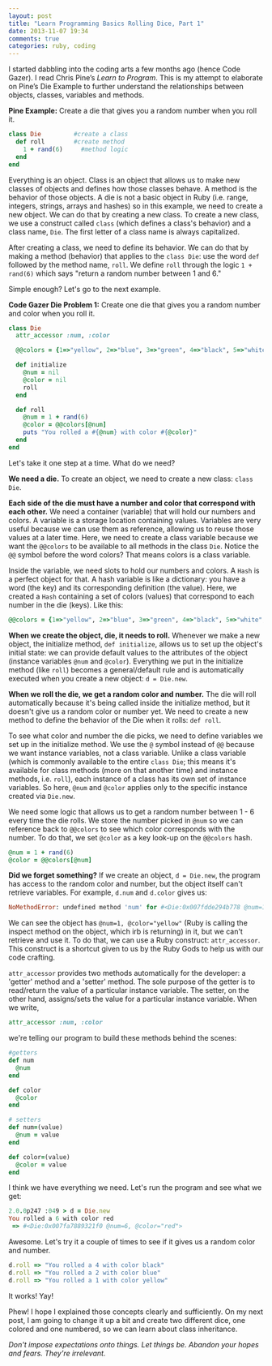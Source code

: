 ```yaml
---
layout: post
title: "Learn Programming Basics Rolling Dice, Part 1"
date: 2013-11-07 19:34
comments: true
categories: ruby, coding
---
```

I started dabbling into the coding arts a few months ago (hence Code Gazer). I read Chris Pine’s *Learn to Program*. This is my attempt to elaborate on Pine’s Die Example to further understand the relationships between objects, classes, variables and methods.

**Pine Example:** Create a die that gives you a random number when you roll it.

```ruby
class Die         #create a class
  def roll        #create method
    1 + rand(6)     #method logic
  end
end
```

Everything is an object. Class is an object that allows us to make new classes of objects and defines how those classes behave. A method is the behavior of those objects.
A die is not a basic object in Ruby (i.e. range, integers, strings, arrays and hashes) so in this example, we need to create a new object. We can do that by creating a new class. To create a new class, we use a construct called `class` (which defines a class's behavior) and a class name, `Die`. The first letter of a class name is always capitalized.

After creating a class, we need to define its behavior. We can do that by making a method (behavior) that applies to the `class Die`: use the word `def` followed by the method name, `roll`. We define `roll` through the logic `1 + rand(6)` which says "return a random number between 1 and 6."

Simple enough? Let's go to the next example.

**Code Gazer Die Problem 1:** Create one die that gives you a random number and color when you roll it.

```ruby
class Die
  attr_accessor :num, :color

  @@colors = {1=>"yellow", 2=>"blue", 3=>"green", 4=>"black", 5=>"white", 6=>"red"}     #class variable hash

  def initialize
    @num = nil
    @color = nil
    roll
  end

  def roll
    @num = 1 + rand(6)                                                                  # instance variable
    @color = @@colors[@num]                                                             # hash key look-up
    puts "You rolled a #{@num} with color #{@color}"
  end
end
```

Let's take it one step at a time. What do we need?

**We need a die.**
To create an object, we need to create a new class: `class Die`.

**Each side of the die must have a number and color that correspond with each other.**
  We need a container (variable) that will hold our numbers and colors. A variable is a storage location containing values. Variables are very useful because we can use them as reference, allowing us to reuse those values at a later time. Here, we need to create a class variable because we want the `@@colors` to be available to all methods in the class `Die`. Notice the `@@` symbol before the word colors? That means colors is a class variable.

  Inside the variable, we need slots to hold our numbers and colors. A `Hash` is a perfect object for that. A hash variable is like a dictionary: you have a word (the key) and its corresponding definition (the value). Here, we created a `Hash` containing a set of colors (values) that correspond to each number in the die (keys). Like this:

```ruby
@@colors = {1=>"yellow", 2=>"blue", 3=>"green", 4=>"black", 5=>"white", 6=>"red"}
```
**When we create the object, die, it needs to roll.**
  Whenever we make a new object, the initialize method, `def initialize`, allows us to set up the object's initial state: we can provide default values to the attributes of the object (instance variables `@num` and `@color`). Everything we put in the initialize method (like `roll`) becomes a general/default rule and is automatically executed when you create a new object: `d = Die.new`.

**When we roll the die, we get a random color and number.**
  The die will roll automatically because it's being called inside the initialize method, but it doesn't give us a random color or number yet. We need to create a new method to define the behavior of the Die when it rolls: `def roll`.

  To see what color and number the die picks, we need to define variables we set up in the initialize method. We use the `@` symbol instead of `@@` because we want instance variables, not a class variable. Unlike a class variable (which is commonly available to the entire `class Die`; this means it's available for class methods (more on that another time) and instance methods, i.e. `roll`), each instance of a class has its own set of instance variables. So here, `@num` and `@color` applies only to the specific instance created via `Die.new`.

  We need some logic that allows us to get a random number between 1 - 6 every time the die rolls. We store the number picked in `@num` so we can reference back to `@@colors` to see which color corresponds with the number. To do that, we set `@color` as a key look-up on the `@@colors` hash.
```ruby
@num = 1 + rand(6)
@color = @@colors[@num]
```

**Did we forget something?**
  If we create an object, `d = Die.new`, the program has access to the random color and number, but the object itself can't retrieve variables. For example, `d.num` and `d.color` gives us:

```ruby
NoMethodError: undefined method 'num' for #<Die:0x007fdde294b778 @num=1, @color="yellow">
```

  We can see the object has `@num=1, @color="yellow"` (Ruby is calling the inspect method on the object, which irb is returning) in it, but we can't retrieve and use it. To do that, we can use a Ruby construct: `attr_accessor`. This construct is a shortcut given to us by the Ruby Gods to help us with our code crafting.

  `attr_accessor` provides two methods automatically for the developer: a 'getter' method and a 'setter' method. The sole purpose of the getter is to read/return the value of a particular instance variable. The setter, on the other hand, assigns/sets the value for a particular instance variable. When we write,

```ruby
attr_accessor :num, :color
```

  we're telling our program to build these methods behind the scenes:

```ruby
#getters
def num
  @num
end

def color
  @color
end

# setters
def num=(value)
  @num = value
end

def color=(value)
  @color = value
end
```


  I think we have everything we need. Let's run the program and see what we get:

```ruby
2.0.0p247 :049 > d = Die.new
You rolled a 6 with color red
 => #<Die:0x007fa7889321f0 @num=6, @color="red">
```

  Awesome. Let's try it a couple of times to see if it gives us a random color and number.

```ruby
d.roll => "You rolled a 4 with color black"
d.roll => "You rolled a 2 with color blue"
d.roll => "You rolled a 1 with color yellow"
```

  It works! Yay!

Phew! I hope I explained those concepts clearly and sufficiently. On my next post, I am going to change it up a bit and create two different dice, one colored and one numbered, so we can learn about class inheritance.

*Don't impose expectations onto things. Let things be. Abandon your hopes and fears. They're irrelevant.*
